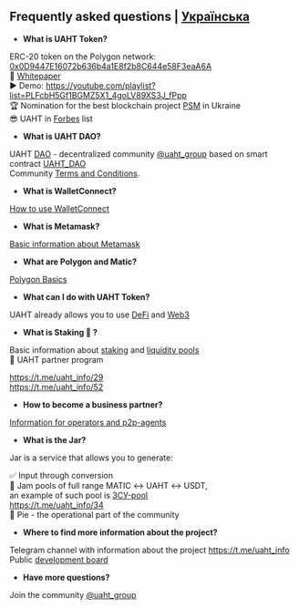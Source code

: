 ## Frequently asked questions | [Українська](https://github.com/starscrowding/UAHT/blob/dev/%D0%A7%D0%B0%D0%9F%D0%B8.md)
 
+ **What is UAHT Token?**

ERC-20 token on the Polygon network: [0x0D9447E16072b636b4a1E8f2b8C644e58F3eaA6A](https://polygonscan.com/token/0x0d9447e16072b636b4a1e8f2b8c644e58f3eaa6a)\
👀 [Whitepaper](https://uaht.io/whitepaper.pdf) \
▶️ Demo: https://youtube.com/playlist?list=PLFcbH5Gf1BGMZ5X1_4goLV89XS3J_fPpp \
🏆 Nomination for the best blockchain project [PSM](https://psm7.com/) in Ukraine \
😎 UAHT in [Forbes](https://www.forbes.com/digital-assets/assets/uaht.io-uaht/) list

+ **What is UAHT DAO?**

UAHT [DAO](https://academy.binance.com/uk/articles/decentralized-autonomous-organizations-daos-explained) - decentralized community [@uaht_group](https://t.me/uaht_group) based on smart contract [UAHT_DAO](https://polygonscan.com/address/0x08b491bc7848c6af42c3882794a93d70c04e5816#code)\
Community [Terms and Conditions](https://github.com/starscrowding/UAHT#readme).

+ **What is WalletConnect?**

[How to use WalletConnect](https://academy.binance.com/en/articles/how-to-use-walletconnect)

+ **What is Metamask?**

[Basic information about Metamask](https://academy.binance.com/en/articles/how-to-use-metamask)

+ **What are Polygon and Matic?**

[Polygon Basics](https://academy.binance.com/en/articles/what-is-polygon-matic)

+ **What can I do with UAHT Token?**

UAHT already allows you to use [DeFi](https://academy.binance.com/en/articles/the-complete-beginners-guide-to-decentralized-finance-defi) and [Web3](https://academy.binance.com/en/articles/web2-vs-web3-which-is-better)

+ **What is Staking 🌱 ?**

Basic information about [staking](https://academy.binance.com/en/articles/what-is-staking) and [liquidity pools](https://academy.binance.com/en/articles/what-are-liquidity-pools-in-defi) \
🤝 UAHT partner program 

https://t.me/uaht_info/29 \
https://t.me/uaht_info/52

+ **How to become a business partner?**

[Information for operators and p2p-agents](https://github.com/starscrowding/UAHT/blob/dev/PARTNERSHIP.md)

+ **What is the Jar?**

Jar is a service that allows you to generate:

✅ Input through conversion \
🍯 Jam pools of full range MATIC ↔ UAHT ↔ USDT, \
an example of such pool is [ЗСУ-pool](https://opensea.io/0xB0AA11ad57386c91Fe8FA26E4F32121f9a0Ede03) \
https://t.me/uaht_info/34 \
🍰 Pie - the operational part of the community

+ **Where to find more information about the project?**

Telegram channel with information about the project https://t.me/uaht_info \
Public [development board](https://starscrowding.notion.site/starscrowding/UAHT-4a02f50e900d4f7f80d71c37a772edfe)

+ **Have more questions?**

Join the community [@uaht_group](https://t.me/uaht_group)
